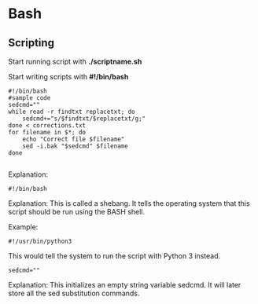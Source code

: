 # Bash

## Scripting

Start running script with **./scriptname.sh**

Start writing scripts with **#!/bin/bash**

```
#!/bin/bash
#sample code
sedcmd=""
while read -r findtxt replacetxt; do
    sedcmd+="s/$findtxt/$replacetxt/g;"
done < corrections.txt
for filename in $*; do
    echo "Correct file $filename"
    sed -i.bak "$sedcmd" $filename
done


```

Explanation:

`#!/bin/bash`

Explanation: This is called a shebang. It tells the operating system that this script should be run using the BASH shell.

Example:

`#!/usr/bin/python3`

This would tell the system to run the script with Python 3 instead.



`sedcmd=""`

Explanation: This initializes an empty string variable sedcmd. It will later store all the sed substitution commands.



